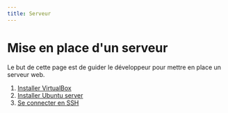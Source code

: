 ```yaml
---
title: Serveur
---
```


# Mise en place d'un serveur

Le but de cette page est de guider le développeur pour mettre en place un serveur web.

1. [Installer VirtualBox](installer-virtualbox.html)
2. [Installer Ubuntu server](installer-ubuntu-server.html)
2. [Se connecter en SSH](se-connecter-en-ssh.html)
